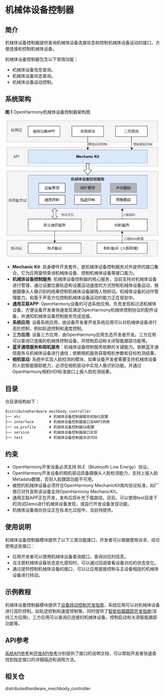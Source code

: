 # 机械体设备控制器

## 简介

机械体设备控制器提供查询机械体设备连接状态和控制机械体设备运动的接口，方便连接和控制机械体设备。

机械体设备控制器包含以下常用功能：

- 机械体设备信息查询。
- 机械体设备状态查询。
- 机械体设备运动控制。

## 系统架构

**图 1**  OpenHarmony机械体设备控制器架构图<a name="fig4460722185514"></a></b>

![](figures/mechanic-architecture-zh.png)

- **Mechanic Kit**: 具身硬件开发套件，是机械体设备控制服务对外提供的接口集合。它为应用提供查询机械体设备、控制机械体设备等接口能力。
- **机械体设备控制服务**: 机械体设备控制器的核心服务，当前支持对机械体设备进行管理，通过设置位置轨迹和设置运动速度的方式控制机械体设备运动，根据摄像头人像识别的结果控制机械体设备跟随人物转动。机械体设备的动作管理能力，和基于声音方位控制机械体设备运动的能力正在规划中。
- **通用互联APP**: OpenHarmony设备的可选系统应用。负责发现和过滤机械体设备，方便设备开发者快速发现满足OpenHarmony机械体控制协议的配件设备，并通知机械体设备控制服务完成连接。
- **系统应用**: 设备系统应用，由设备开发者开发系统应用可以对机械体设备进行高阶控制，例如轨迹控制和速度控制。
- **三方应用**: 设备三方应用，由OpenHarmony应用生态开发者开发。三方应用可以查询已连接的机械体控制设备，并控制启动和关闭智能跟踪功能等。
- **蓝牙通信服务和相机服务**：机械体设备控制服务依赖的关键能力。依赖蓝牙通信服务与机械体设备进行通信；依赖相机服务获取相机参数和目标检测结果。
- **相机驱动**: 系统中实现人脸检测的模块，如果设备开发者需要支持机械体设备的人脸智能跟踪能力，必须在相机驱动中实现人像识别功能，并通过OpenHarmony相机HDI标准接口上报人脸检测结果。

## 目录

仓目录结构如下：

```shell
distributedhardware_mechbody_controller
├── etc             # 机械体设备控制器服务初始化配置
├── interface       # 机械体设备控制器接口及NAPI转换
├── sa_profile      # 机械体设备控制器SA配置
├── service         # 机械体设备控制器接口实现
├── test            # 机械体设备控制器测试代码
```

## 约束

- OpenHarmony开发设备必须支持 BLE（Bluetooth Low Energy）协议。
- OpenHarmony开发设备的相机驱动具备摄像头人脸检测能力，支持上报人脸Metadata数据，否则人脸跟踪功能不可用。
- 被控的机械体设备必须符合OpenHarmony MechanicKit南向协议标准，如厂商已对外宣称该设备支持OpenHarmony MechanicKit。
- 通用互联APP正在开发，发布后将补充下载路径。目前，可以使用test目录下的测试Demo进行机械体设备发现，或自行开发设备发现功能。
- 机械体设备南向协议正在标准化过程中，当前待提供。

## 使用说明

机械体设备控制器模块提供了以下三类功能接口，开发者可以根据使用诉求，综合使用这些接口：

- 应用开发者可以使用机械体设备查询接口，查询对应的信息。
- 当注册机械体设备状态变化感知时，可以通过回调查看设备对应的状态变化。
- 通过提供控制机械体设备的接口，可以让应用直接控制与主设备相连的机械体设备进行转动。

## 示例教程
机械体设备控制器模块提供了[设备转动控制开发指南](https://gitcode.com/openharmony/docs/blob/master/zh-cn/application-dev/mechanicManager/rotation-control-guide.md)，系统应用可以对机械体设备进行高阶控制，如轨迹控制和速度控制等。同时提供了[智能拍摄跟踪开发指南](https://gitcode.com/openharmony/docs/blob/master/zh-cn/application-dev/mechanicManager/camera-tracking-guide.md)(支持三方应用)，三方应用可以查询已连接的机械体设备，控制启动和关闭智能跟踪功能等。

## API参考

[系统API参考](https://gitcode.com/openharmony/docs/blob/ca6a74112dca41d78b4bb2ca2612aca7d2bce450/zh-cn/application-dev/reference/apis-mechanic-kit/js-apis-mechanicManager-sys.md)和[开放API参考](https://gitcode.com/openharmony/docs/blob/ca6a74112dca41d78b4bb2ca2612aca7d2bce450/zh-cn/application-dev/reference/apis-mechanic-kit/js-apis-mechanicManager.md)分别提供了接口的说明文档，可以帮助开发者快速查找到指定接口的详细描述和调用方法。

## 相关仓

distributedhardware_mechbody_controller
